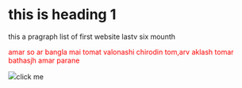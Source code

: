 <!DOCTYPE html>
<html lang="en">
<head>
    <meta charset="UTF-8">
    <meta http-equiv="X-UA-Compatible" content="IE=edge">
    <meta name="viewport" content="width=device-width, initial-scale=1.0">
    <title>Document</title>
    <link rel="shortcut icon" href="New folder/flower.jpg" type="image/x-icon">
 <style>
    .c1{
    color:green;
    background-color:black;
    }
    </style>
<body>
    <h1>this is heading 1</h1>
    <P class=".c1">this a pragraph list of first website lastv  six mounth </P>
    <p style="color:red">amar so ar bangla mai tomat valonashi  chirodin tom,arv aklash tomar bathasjh amar parane </p>
    <img src="New folder/flower.jpg"
    <a href="google.com">click me</a>
    
</body>
</html>